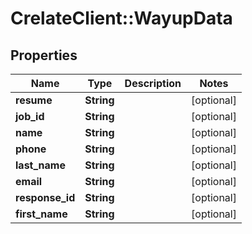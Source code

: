 # CrelateClient::WayupData

## Properties
Name | Type | Description | Notes
------------ | ------------- | ------------- | -------------
**resume** | **String** |  | [optional] 
**job_id** | **String** |  | [optional] 
**name** | **String** |  | [optional] 
**phone** | **String** |  | [optional] 
**last_name** | **String** |  | [optional] 
**email** | **String** |  | [optional] 
**response_id** | **String** |  | [optional] 
**first_name** | **String** |  | [optional] 


